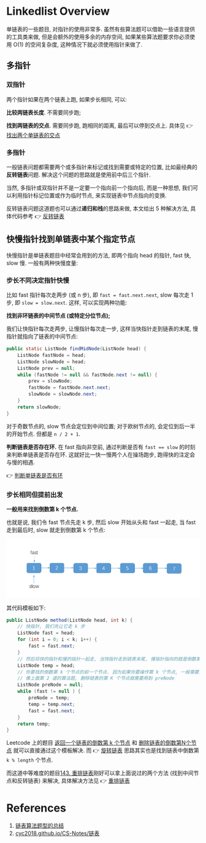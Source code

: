 # Linkedlist Overview

单链表的一些题目, 对指针的使用非常多. 虽然有些算法题可以借助一些语言提供的工具类来做, 但是会额外的使用多余的内存空间, 如果某些算法题要求你必须使用 O(1) 的空间复杂度, 这种情况下就必须使用指针来做了.

## 多指针

### 双指针

两个指针如果在两个链表上跑, 如果步长相同, 可以:

**比较两链表长度**. 不需要同步跑;

**找到两链表的交点**. 需要同步跑, 跑相同的距离, 最后可以停到交点上. 具体见 👉 [找出两个单链表的交点](找出两个单链表的交点.md)



### 多指针

一般链表问题都需要两个或多指针来标记或找到需要或特定的位置, 比如最经典的**反转链表**问题. 解决这个问题的思路就是使用前中后三个指针. 

当然, 多指针或双指针并不是一定要一个指向前一个指向后, 而是一种思想, 我们可以利用指针标记位置或作为临时节点, 来实现链表中节点指向的变换.

反转链表问题这道题也可以通过**递归和栈**的思路来做, 本文给出 5 种解决方法, 具体代码参考 👉 [反转链表](反转链表.md)



## 快慢指针找到单链表中某个指定节点

快慢指针是单链表题目中经常会用到的方法, 即两个指向 head 的指针, fast 快, slow 慢. 一般有两种快慢度量:

### 步长不同决定指针快慢

比如 fast 指针每次走两步 (或 n 步), 即 `fast = fast.next.next`, slow 每次走 1 步, 即 `slow = slow.next`. 这样, 可以实现两种功能:



**找到非环链表的中间节点 (或特定分位节点);**

我们让快指针每次走两步, 让慢指针每次走一步, 这样当快指针走到链表的末尾, 慢指针就指向了链表的中间节点:

```java
public static ListNode findMidNode(ListNode head) {
    ListNode fastNode = head;
    ListNode slowNode = head;
    ListNode prev = null;
    while (fastNode != null && fastNode.next != null) {
        prev = slowNode;
        fastNode = fastNode.next.next;
        slowNode = slowNode.next;
    }
    return slowNode;
}
```

对于奇数节点的, slow 节点会定位到中间位置; 对于欧树节点的, 会定位到后一半的开始节点. 但都是 `n / 2 + 1`.



**判断链表是否存在环.** 在 fast 指向非空前, 通过判断是否有 `fast == slow` 的时刻来判断单链表是否存在环. 这就好比一快一慢两个人在操场跑步, 跑得快的注定会与慢的相遇.

👉 [判断单链表是否有环](判断单链表是否有环.md)



### 步长相同但提前出发

**一般用来找到倒数第 k 个节点.** 

也就是说, 我们令 fast 节点先走 k 步, 然后 slow 开始从头和 fast 一起走, 当 fast 走到最后时, slow 就走到倒数第 k 个节点:

 ![llpic1](../pics/llpic1.gif)

其代码模板如下:

```java
public ListNode method(ListNode head, int k) {
    // 快指针, 我们先让它走 k 步
    ListNode fast = head;
    for (int i = 0; i < k; i++) {
        fast = fast.next;
    }
    // 然后将快的指针和慢的指针一起走, 当快指针走到链表末尾, 慢指针指向的就是倒数第 K 个节点
    ListNode temp = head;
    // 你要找的倒数第 k 个节点的前一个节点. 因为如果你要操作第 k 个节点, 一般需要找到第 K 个节点的前前驱节点
    // 像上面第 2 道的算法题, 删除链表的第 K 个节点就需要用到 preNode
    ListNode preNode = null;
    while (fast != null ) {
        preNode = temp;
        temp = temp.next;
        fast = fast.next;
    }
    return temp;
}
```

Leetcode 上的题目 [返回一个链表的倒数第 k 个节点](https://leetcode-cn.com/problems/kth-node-from-end-of-list-lcci/) 和 [删除链表的倒数第N个节点](https://leetcode-cn.com/problems/remove-nth-node-from-end-of-list/) 就可以直接通过这个模板解决. 而 👉 [旋转链表](旋转链表.md) 思路其实也是找到链表中倒数第 `k % length` 个节点.

而这道中等难度的题目[143. 重排链表](https://leetcode-cn.com/problems/reorder-list/)刚好可以拿上面说过的两个方法 (找到中间节点和反转链表) 来解决, 具体解决方法见 👉 [重排链表](重排链表.md)



# References

1. [链表算法题型的总结](https://juejin.im/post/6854573219190407175#comment)
2. [cyc2018.github.io/CS-Notes/链表](https://cyc2018.github.io/CS-Notes/#/notes/Leetcode%20%E9%A2%98%E8%A7%A3%20-%20%E9%93%BE%E8%A1%A8)

